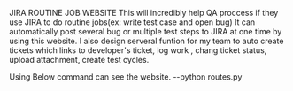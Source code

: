 JIRA ROUTINE JOB WEBSITE
This will incredibly help QA proccess if they use JIRA to do routine jobs(ex: write test case and open bug)
It can automatically post several bug or multiple test steps to JIRA at one time by using this website.
I also design serveral funtion for my team to auto create tickets which links to developer's ticket, log work , chang ticket status, upload attachment, create test cycles.

Using Below command can see the website.
--python routes.py
